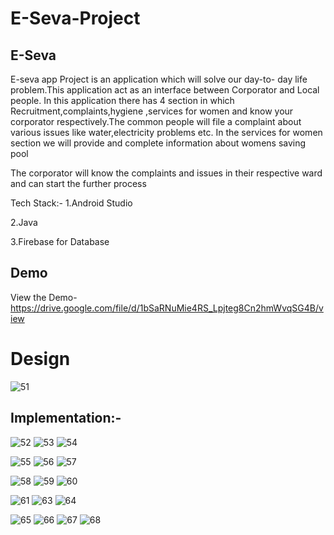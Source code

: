 # E-Seva-Project

## E-Seva
E-seva app Project is an application which will solve our day-to- day life problem.This application act as an interface
between Corporator and Local people.
In this application there has 4 section in which
Recruitment,complaints,hygiene ,services for women and know your corporator
respectively.The common people will file a complaint about various issues like
water,electricity problems etc.
In the services for women section we will provide and
complete information about womens saving pool

The corporator will know the complaints and issues in their
respective ward and can start the further process

Tech Stack:-
1.Android Studio

2.Java

3.Firebase for Database

## Demo
View the Demo- https://drive.google.com/file/d/1bSaRNuMie4RS_Lpjteg8Cn2hmWvqSG4B/view

# Design 
![51](https://user-images.githubusercontent.com/93522857/180315558-dcb2bba3-c3be-4176-8edf-2fdacbca27ba.JPG)


## Implementation:-

![52](https://user-images.githubusercontent.com/93522857/180315805-c11321d0-c6c0-4f99-a920-240b4f5d91e6.JPG)               ![53](https://user-images.githubusercontent.com/93522857/180315825-c1887187-fcaf-45eb-98d0-c7c1f8252f0a.JPG)                      ![54](https://user-images.githubusercontent.com/93522857/180316274-9c9d8b47-c141-40eb-ab98-8ef607b91a10.JPG)


![55](https://user-images.githubusercontent.com/93522857/180316147-2dd369db-09ce-48ca-a13c-d481bd3f9d5f.JPG)       ![56](https://user-images.githubusercontent.com/93522857/180316418-5a8f00e4-eb6e-4930-8705-09f990692d5e.JPG)
  ![57](https://user-images.githubusercontent.com/93522857/180316352-4fd51235-400f-4b2b-9332-382b9e850056.JPG)



 ![58](https://user-images.githubusercontent.com/93522857/180316525-bcedfc07-add7-4af2-a697-bef8d44baf56.JPG)
![59](https://user-images.githubusercontent.com/93522857/180316515-075b9ed2-c4fa-4a39-adbb-cbb4b7d29229.JPG)
![60](https://user-images.githubusercontent.com/93522857/180316521-91843ed1-78cc-47a5-9cdf-063e9e80b26e.JPG)


![61](https://user-images.githubusercontent.com/93522857/180316626-3563c47b-392c-4a02-9e96-93185ebff4dd.JPG)
![63](https://user-images.githubusercontent.com/93522857/180316730-e0dfde3f-01f5-41c7-9dbf-746403be3043.JPG)
![64](https://user-images.githubusercontent.com/93522857/180316735-48b26f6f-e2bc-476a-b39d-e555a85b2177.JPG)

![65](https://user-images.githubusercontent.com/93522857/180316712-cc00bea0-168b-4e50-ba46-fa37104ac794.JPG)
![66](https://user-images.githubusercontent.com/93522857/180316717-b048dc4a-9011-4e03-a80b-57041617b0c2.JPG)
![67](https://user-images.githubusercontent.com/93522857/180316721-630356fb-82b5-441a-b81c-87d89104dc53.JPG)
![68](https://user-images.githubusercontent.com/93522857/180316728-904c1dc5-e99c-449b-be76-36a86e521b37.JPG)


